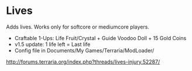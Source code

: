 # Lives

Adds lives. Works only for softcore or mediumcore players.

* Craftable 1-Ups: Life Fruit/Crystal + Guide Voodoo Doll + 15 Gold Coins
* v1.5 update: 1 life left = Last life
* Config file in Documents/My Games/Terraria/ModLoader/

http://forums.terraria.org/index.php?threads/lives-injury.52287/
